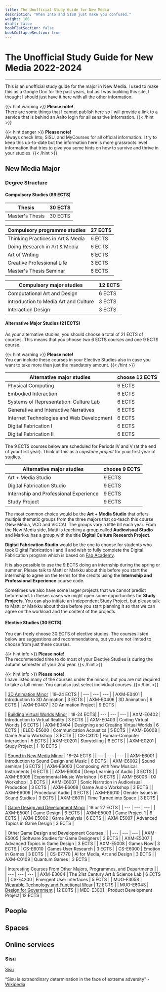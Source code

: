 ```yaml
---
title: The Unofficial Study Guide for New Media
description: "When Into and SISU just make you confused."
weight: 100
draft: false
bookFlatSection: false
bookCollapseSection: true
---
```


# The Unofficial Study Guide for New Media 2022-2024

---

This is an unofficial study guide for the major in New Media. I used to make this as a Google Doc for the past years, but as I was building this site, I thought I should just have it here with all the other information.

{{< hint warning >}}
**Please note!**  
There are some things that I cannot publish here so I will provide a link to a service that is behind an Aalto login for all sensitive information.
{{< /hint >}}

{{< hint danger >}}
**Please note!**  
Always check Into, SISU, and MyCourses for all official information. I try to keep this up-to-date but the information here is more grassroots level information that tries to give you some hints on how to survive and thrive in your studies.
{{< /hint >}}

## New Media Major

### Degree Structure

#### Compulsory Studies (69 ECTS)

<div class="calendar">

| Thesis | 30 ECTS |
| --- | --- |
| Master's Thesis | 30 ECTS |

</div>

<div class="calendar">

| Compulsory programme studies | 27 ECTS |
| --- | --- |
| Thinking Practices in Art & Media | 6 ECTS |
| Doing Research in Art & Media | 6 ECTS |
| Art of Writing | 6 ECTS |
| Creative Professional Life | 3 ECTS |
| Master's Thesis Seminar | 6 ECTS |

</div>

<div class="calendar">

| Compulsory major studies | 12 ECTS |
| --- | --- |
| Computational Art and Design | 6 ECTS |
| Introduction to Media Art and Culture | 3 ECTS |
| Interaction Design | 3 ECTS |

</div>

#### Alternative Major Studies (21 ECTS)

As your alternative studies, you should choose a total of 21 ECTS of courses. This means that you choose two 6 ECTS courses and one 9 ECTS course.

{{< hint warning >}}
**Please note!**  
You can include these courses in your Elective Studies also in case you want to take more than just the mandatory amount.
{{< /hint >}}

<div class="calendar">

| Alternative major studies | choose 12 ECTS |
| --- | --- |
| Physical Computing | 6 ECTS |
| Embodied Interaction| 6 ECTS |
| Systems of Representation: Culture Lab | 6 ECTS |
| Generative and Interactive Narratives | 6 ECTS |
| Internet Technologies and Web Development | 6 ECTS |
| Digital Fabrication I | 6 ECTS |
| Digital Fabrication II | 6 ECTS |

</div>

The 9 ECTS courses below are scheduled for Periods IV and V (at the end of your first year). Think of this as a *capstone project* for your first year of studies. 

<div class="calendar">

| Alternative major studies | choose 9 ECTS |
| --- | --- |
| Art + Media Studio | 9 ECTS |
| Digital Fabrication Studio | 9 ECTS |
| Internship and Professional Experience| 9 ECTS |
| Study Project | 9 ECTS |

</div>

The most common choice would be the **Art + Media Studio** that offers multiple thematic groups from the three majors that co-teach this course (New Media, VCD and ViCCA). The groups vary a little bit each year. From the New Media side, Matti is teaching a group called **Audiovisual Studio** and Markku has a group with the title **Digital Culture Research Project**.

**Digital Fabrication Studio** would be the one to choose for students who took Digital Fabrication I and II and wish to fully complete the Digital Fabrication program which is based on [Fab Academy](https://fabacademy.org/).

It is also possible to use the 9 ECTS doing an internship during the spring or summer. Please talk to Matti or Markku about this before you start the internship to agree on the terms for the credits using the **Internship and Professional Experience** course code.

Sometimes we also have some larger projects that we cannot predict beforehand. In theses cases we might open some opportunities for **Study Projects**. You can also initiate an Independent Study Project, but please talk to Matti or Markku about those before you start planning it so that we can agree on the workload and the content of the projects.

#### Elective Studies (30 ECTS)

You can freely choose 30 ECTS of elective studies. The courses listed below are suggestions and recommendations, but you are not limited to choose from just these courses.

{{< hint info >}}
**Please note!**  
The recommended time to do most of your Elective Studies is during the autumn semester of your 2nd year.
{{< /hint >}}

{{< hint info >}}
**Please note!**  
I have listed many of the courses under the minors, but you are not required to take a full minor. You can also just select individual courses.
{{< /hint >}}

<div class="calendar">

| [3D Animation Minor](https://into.aalto.fi/pages/viewpage.action?pageId=62653806) | 18–24 ECTS |
| --- | --- |  --- |
| AXM-E0401 | Introduction to 3D Animation | 3  ECTS |
| AXM-E0406 | 3D Animation  | 6 ECTS |
| AXM-E0407 | 3D Animation Project | 9 ECTS |

</div>

<div class="calendar">

| [Building Virtual Worlds Minor](https://into.aalto.fi/pages/viewpage.action?pageId=53681460) | 18-24 ECTS|
| --- | --- |  --- |
| AXM-E0402 | Introduction to Virtual Reality | 3  ECTS |
| AXM-E0403 | Coding Virtual Worlds | 6 ECTS |
| AXM-E0404 | Designing and Creating Virtual Worlds | 6 ECTS |
| ELEC-E5600 | Communication Acoustics | 5 ECTS |
| AXM-E6008 | Game Audio Workshop | 3 ECTS |
| CS-C3120 | Human-Computer Interaction | 5 ECTS |
| AXM-E0201 | Storytelling | 6 ECTS |
| AXM-E0201 | Study Project | 1-10 ECTS |

</div>

<div class="calendar">

| [Sound in New Media Minor](https://into.aalto.fi/pages/viewpage.action?pageId=53681583) | 18–24 ECTS |
| --- | --- |  --- |
| AXM-E6001 | Introduction to Sound Design and Music | 6  ECTS |
| AXM-E6002 | Sound seminar | 6 ECTS |
| AXM-E6003 | Composing with New Musical Instruments | 6 ECTS |
| AXM-E6004 | Deep Learning of Audio | 3 ECTS |
| AXM-E6005 | Experimental Music Workshop | 6 ECTS |
| AXM-E6006 | IXI Workshop | 3 ECTS |
| AXM-E6007 | Sonic Narration in Audiovisual Production | 3 ECTS |
| AXM-E6008 | Game Audio Workshop | 3 ECTS |
| AXM-E6009 | Procedural Audio | 3 ECTS |
| AXM-E6010 | Gender Issues in Sound Studies | 3 ECTS |
| AXM-E6011 | Time Turned into Space | 3 ECTS |

</div>

<div class="calendar">

| [Game Design and Development Minor](https://into.aalto.fi/pages/viewpage.action?pageId=53681498) | 18 or 27 ECTS |
| --- | --- |  --- |
| AXM-E5001 | Game Design | 6  ECTS |
| AXM-E5003 | Game Project 1 | 6 ECTS |
| AXM-E5002 | Game Analysis | 6 ECTS |
| AXM-E5007 | Advanced Topics in Game Design | 3 ECTS |

</div>

<div class="calendar">

| Other Game Design and Development Courses | |
| --- | --- |  --- |
| AXM-E5005 | Software Studies for Game Designers | 3  ECTS |
| AXM-E5007 | Advanced Topics in Game Design | 3 ECTS |
| AXM-E5008 | Games Now!| 3 ECTS |
| CS-E6010 | Games User Research | 3 ECTS |
| CS-E6000 | Emotion in Games | 3 ECTS |
| CS-E7770 | AI for Media, Art and Design | 3 ECTS |
| AXM-C0109 | Quantum Games  | 3 ECTS |


</div>

<div class="calendar">

| Interesting Courses From Other Majors, Programmes, and Departments | |
| --- | --- |  --- |
| AXM-E3004 | The 21st Century Art & Science Lab | 6 ECTS |
| CS-E4200 | Emergent User Interfaces | 5 ECTS |
| MUO-E3058 | [Wearable Technology and Functional Wear](https://sisu.aalto.fi/student/courseunit/aalto-CU-1150932548-20220801/brochure) | 12 ECTS |
| MUO-E8043 | [Design for Government](https://sisu.aalto.fi/student/courseunit/aalto-CU-1150932307-20220801/brochure) | 12 ECTS |
| MEC-E3001 | Product Development Project| 12 ECTS |



</div>


## People

## Spaces

## Online services

### Sisu

[Sisu](https://sisu.aalto.fi/)

“Sisu is extraordinary determination in the face of extreme adversity” - [Wikipedia](https://en.wikipedia.org/wiki/Sisu)

